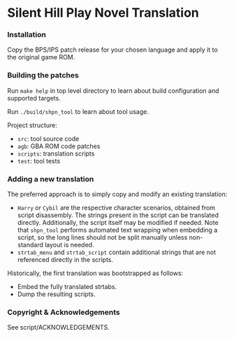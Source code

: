 Silent Hill Play Novel Translation
==================================

### Installation

Copy the BPS/IPS patch release for your chosen language and apply it to the original game ROM.

### Building the patches

Run `make help` in top level directory to learn about build configuration and supported targets.

Run `./build/shpn_tool` to learn about tool usage.

Project structure:

- `src`: tool source code
- `agb`: GBA ROM code patches
- `scripts`: translation scripts
- `test`: tool tests

### Adding a new translation

The preferred approach is to simply copy and modify an existing translation:

- `Harry` or `Cybil` are the respective character scenarios, obtained from script disassembly.
The strings present in the script can be translated directly. Additionally, the script itself may
be modified if needed. Note that `shpn_tool` performs automated text wrapping when embedding a
script, so the long lines should not be split manually unless non-standard layout is needed.
- `strtab_menu` and `strtab_script` contain additional strings that are not referenced directly
in the scripts.

Historically, the first translation was bootstrapped as follows:

- Embed the fully translated strtabs.
- Dump the resulting scripts.

### Copyright & Acknowledgements

See script/ACKNOWLEDGEMENTS.
